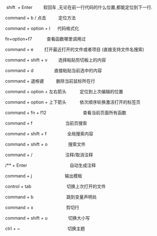   


 shift  + Enter         软回车 ,无论在前一行代码的什么位置,都能定位到下一行.

  
command + b / 点击          定位方法

  


command + option + l      代码格式化

  


fn+option+f7            查看函数哪里调用过

  


command + e         打开最近打开的文件或者项目 \(直接支持文件名搜索\)

  


command + shift + v         选择粘贴剪切板上的内容

  


command + d                 直接粘贴当前选中的内容

  


command + 退格键          删除当前鼠标所在行

  


command + option + 左右箭头           定位到上次编辑的位置

  


command + option + 上下箭头           依次顺序轮换激活打开的标签页

  


command + fn + f12                              查看当前页面所有函数

  


command + f                           当前页搜索

  


command + shift + f                 全局搜索内容

  


command + shift + o                 搜索文件

  


command + /                           注释/取消注释

  


/\*\* + Enter                                   自动生成注释

  


command + j                           输出模板

  


control + tab                             切换上次打开的文件

  


command + b                           跳到变量声明处

  


command + x                           剪切行

  


command + shift + u                 切换大小写

  


ctrl + ~                                       切换主题

